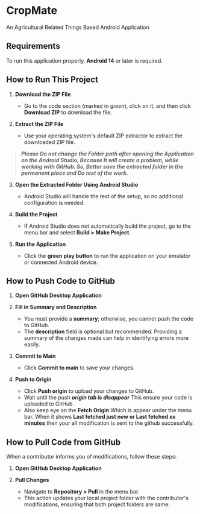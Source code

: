 # CropMate
An Agricultural Related Things Based Android Application

## Requirements
To run this application properly, **Android 14** or later is required.

## How to Run This Project

1. **Download the ZIP File**
    - Go to the code section (marked in *green*), click on it, and then click **Download ZIP** to download the file.

2. **Extract the ZIP File**
    - Use your operating system's default ZIP extractor to extract the downloaded ZIP file.

> ***Please Do not change the Folder path after opening the Application on the Android Studio, Because It will create a problem, while  working with GitHub. So, Better save the extracted folder in the permanent place and Do rest of the work.***

3. **Open the Extracted Folder Using Android Studio**
    - Android Studio will handle the rest of the setup, so no additional configuration is needed.

4. **Build the Project**
    - If Android Studio does not automatically build the project, go to the menu bar and select **Build > Make Project**.

5. **Run the Application**
    - Click the **green play button** to run the application on your emulator or connected Android device.



## How to Push Code to GitHub

1. **Open GitHub Desktop Application**

2. **Fill in Summary and Description**
    - You must provide a **summary**; otherwise, you cannot push the code to GitHub.
    - The **description** field is optional but recommended. Providing a summary of the changes made can help in identifying errors more easily.

3. **Commit to Main**
    - Click **Commit to main** to save your changes.

4. **Push to Origin**
    - Click **Push origin** to upload your changes to GitHub.
    - Wait until the push ***origin tab is disappear*** This ensure your code is uploaded to GitHub
    - Also keep eye on the **Fetch Origin** Which is appear under the menu bar. When it shows **Last fetched just now or Last fetched xx minutes** then your all modification is sent to the github successfully.

## How to Pull Code from GitHub

When a contributor informs you of modifications, follow these steps:

1. **Open GitHub Desktop Application**

2. **Pull Changes**
    - Navigate to **Repository > Pull** in the menu bar.
    - This action updates your local project folder with the contributor's modifications, ensuring that both project folders are same.
